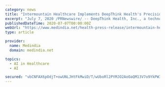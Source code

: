 ```yaml
---
category: news
title: "Intermountain Healthcare Implements DeepThink Health's Precision Intelligence Solutions to Manage its Molecular Tumor Board"
excerpt: "July 7, 2020 /PRNewswire/ -- DeepThink Health, Inc., a technology innovator in advanced analytics and artificial intelligence for ... for molecular testing, therapy selection, and clinical trial ..."
publishedDateTime: 2020-07-07T00:00:00Z
webUrl: "https://www.medindia.net/health-press-release/intermountain-healthcare-implements-deepthink-healths-precision-intelligence-solutions-to-manage-its-molecular-tumor-board-476398-1.htm"
type: article

provider:
  name: Medindia
  domain: medindia.net

topics:
  - AI in Healthcare
  - AI

secured: "vbCNFAX6pOdjT+owUNLJHtFkMwiD/T/wUboRl2PYMJO2AoOaQM13V7o9YkPW3sYxBQjBDW0AGp6jH8Oh0pKWrhF3yhvGmq1yxWB7qBwrKUJf4Oxu0gwL38snQVZOj2mOOYOl+vKV4u25e4SFzky91xs6weMsfvrzZuITkKq73DC2Z+0VK/bJSi8udh+V89nNFZg9txO1M+pCADaCXjjZJoTbf9cZkgMDavHJpE3R66wmaF9H8iP4MmB+rC8oDbIjESDMcLeK4ohevdb7c7NOTPBmn7FRDMBBRLI0MQG4VCvFIIjVppBs+NK7cFe0uhQxdokiwQgVpN3v4EMAPOKoPw==;lmLqLwAn+hAo8oDVRUUcMg=="
---
```



